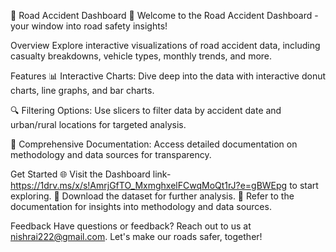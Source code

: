 🚗 Road Accident Dashboard 🚦
Welcome to the Road Accident Dashboard - your window into road safety insights!


Overview
Explore interactive visualizations of road accident data, including casualty breakdowns, vehicle types, monthly trends, and more.

Features
📊 Interactive Charts: Dive deep into the data with interactive donut charts, line graphs, and bar charts.

🔍 Filtering Options: Use slicers to filter data by accident date and urban/rural locations for targeted analysis.

📑 Comprehensive Documentation: Access detailed documentation on methodology and data sources for transparency.

Get Started
🌐 Visit the Dashboard link- https://1drv.ms/x/s!AmrjGfTO_MxmghxelFCwqMoQt1rJ?e=gBWEpg to start exploring.
💾 Download the dataset for further analysis.
📄 Refer to the documentation for insights into methodology and data sources.

Feedback
Have questions or feedback? Reach out to us at nishrai222@gmail.com. Let's make our roads safer, together!
